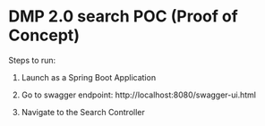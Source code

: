 
# DMP 2.0 search POC (Proof of Concept)

Steps to run:

1. Launch as a Spring Boot Application 

2. Go to swagger endpoint: http://localhost:8080/swagger-ui.html

3. Navigate to the Search Controller
